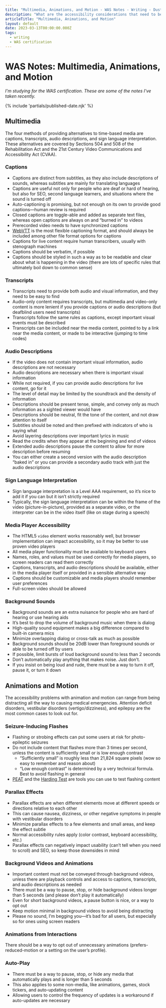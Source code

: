 ```yaml
---
title: "Multimedia, Animations, and Motion - WAS Notes - Writing - Dustin Whisman"
description: "What are the accessibility considerations that need to be accounted for related to Multimedia, Animations, and Motion?"
articleTitle: "Multimedia, Animations, and Motion"
layout: default
date: 2023-03-13T00:00:00.000Z
tags:
  - writing
  - WAS certification
---
```


# WAS Notes: Multimedia, Animations, and Motion

_I'm studying for the WAS certification. These are some of the notes I've taken recently._

{% include 'partials/published-date.njk' %}

## Multimedia

The four methods of providing alternatives to time-based media are captions, transcripts, audio descriptions, and sign language interpretation. These alternatives are covered by Sections 504 and 508 of the Rehabilitation Act and the 21st Century Video Communications and Accessibility Act (CVAA).

### Captions

- Captions are distinct from subtitles, as they also include descriptions of sounds, whereas subtitles are mainly for translating languages
- Captions are useful not only for people who are deaf or hard of hearing, but also for SEO, second language learners, and situations where the sound is turned off
- Auto-captioning is promising, but not enough on its own to provide good captions—human review is required
- Closed captions are toggle-able and added as separate text files, whereas open captions are always on and “burned in” to videos
- Prerecorded video needs to have synchronized captions
- [WebVTT](https://w3c.github.io/webvtt/) is the most flexible captioning format, and should always be included among other file format options for captions
- Captions for live content require human transcribers, usually with stenograph machines
- Captions should be verbatim, if possible
- Captions should be styled in such a way as to be readable and clear about what is happening in the video (there are lots of specific rules that ultimately boil down to common sense)

### Transcripts

- Transcripts need to provide both audio and visual information, and they need to be easy to find
- Audio-only content requires transcripts, but multimedia and video-only content is more lenient if you provide captions or audio descriptions (but deafblind users need transcripts)
- Transcripts follow the same rules as captions, except important visual events must be described
- Transcripts can be included near the media content, pointed to by a link near the media content, or made to be interactive (jumping to time codes)

### Audio Descriptions

- If the video does not contain important visual information, audio descriptions are not necessary
- Audio descriptions are necessary when there is important visual information
- While not required, if you can provide audio descriptions for live content, go for it
- The level of detail may be limited by the soundtrack and the density of information
- Descriptions should be present tense, simple, and convey only as much information as a sighted viewer would have
- Descriptions should be neutral, fit the tone of the content, and not draw attention to itself
- Subtitles should be noted and then prefixed with indicators of who is saying what
- Avoid layering descriptions over important lyrics in music
- Read the credits when they appear at the beginning and end of videos
- Extended audio descriptions pause the content to allow for more description before resuming
- You can either create a second version with the audio description “baked in” or you can provide a secondary audio track with just the audio descriptions

### Sign Language Interpretation

- Sign language interpretation is a Level AAA requirement, so it’s nice to add it if you can but it isn’t strictly required
- Typically, the sign language interpretation can be within the frame of the video (picture-in-picture), provided as a separate video, or the interpreter can be in the video itself (like on stage during a speech)

### Media Player Accessibility

- The HTML5 `video` element works reasonably well, but browser implementation can impact accessibility, so it may be better to use proven video players
- All media player functionality must be available to keyboard users
- Names, roles, and values must be used correctly for media players, so screen readers can read them correctly
- Captions, transcripts, and audio descriptions should be available, either in the media player itself or provided in a sensible alternative way
- Captions should be customizable and media players should remember user preferences
- Full-screen video should be allowed

### Background Sounds

- Background sounds are an extra nuisance for people who are hard of hearing or use hearing aids
- It’s best to drop the volume of background music when there is dialog
- High-quality sound equipment makes a big difference compared to built-in camera mics
- Minimize overlapping dialog or cross-talk as much as possible
- Background sounds should be 20dB lower than foreground sounds or able to be turned off by users
- If possible, limit bursts of loud background sound to less than 2 seconds
- Don’t automatically play anything that makes noise. Just don’t.
- If you insist on being loud and rude, there must be a way to turn it off, pause it, or turn it down

## Animations and Motion

The accessibility problems with animation and motion can range from being distracting all the way to causing medical emergencies. Attention deficit disorders, vestibular disorders (vertigo/dizziness), and epilepsy are the most common cases to look out for.

### Seizure-Inducing Flashes

- Flashing or strobing effects can put some users at risk for photo-epileptic seizures
- Do not include content that flashes more than 3 times per second, unless the content is sufficiently small or is low enough contrast
    - “Sufficiently small” is roughly less than 21,824 square pixels (wow so easy to remember and reason about)
    - “Low enough contrast” is determined by a very technical formula. Best to avoid flashing in general
- [PEAT](https://trace.umd.edu/peat) and the [Harding Test](http://www.hardingtest.com/) are tools you can use to test flashing content

### Parallax Effects

- Parallax effects are when different elements move at different speeds or directions relative to each other
- This can cause nausea, dizziness, or other negative symptoms in people with vestibular disorders
- Minimize parallax effects to a few elements and small areas, and keep the effect subtle
- Normal accessibility rules apply (color contrast, keyboard accessibility, etc.)
- Parallax effects can negatively impact usability (can’t tell when you need to scroll) and SEO, so keep those downsides in mind

### Background Videos and Animations

- Important content must not be conveyed through background videos, unless there are playback controls and access to captions, transcripts, and audio descriptions as needed
- There must be a way to pause, stop, or hide background videos longer than 5 seconds (and please don’t play it automatically)
- Even for short background videos, a pause button is nice, or a way to opt out
- Keep motion minimal in background videos to avoid being distracting
- Please no sound, I’m begging you—it’s bad for all users, but especially so for ones using screen readers

### Animations from Interactions

There should be a way to opt out of unnecessary animations (prefers-reduced-motion or a setting on the user’s profile).

### Auto-Play

- There must be a way to pause, stop, or hide any media that automatically plays and is longer than 5 seconds
- This also applies to some non-media, like animations, games, stock tickers, and auto-updating content
- Allowing users to control the frequency of updates is a workaround if auto-updates are necessary

